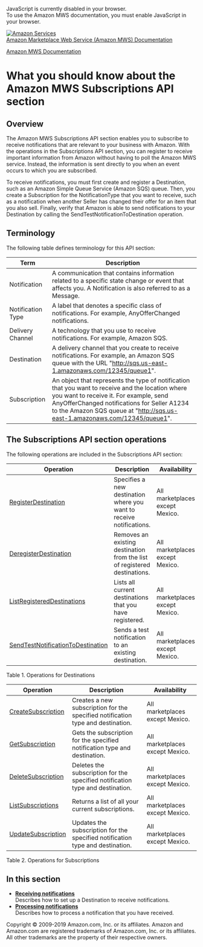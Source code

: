 <div id="MWSDX_noscript">

JavaScript is currently disabled in your browser.  
To use the Amazon MWS documentation, you must enable JavaScript in your
browser.

</div>

<div id="MWSDX_divtop">

[![Amazon
Services](https://images-na.ssl-images-amazon.com/images/G/08/mwsportal/fr_FR/amazonservices.gif
"Amazon Services")](http://services.amazon.fr)  
<span id="MWSDX_titlebar">[Amazon Marketplace Web Service (Amazon MWS)
Documentation](https://developer.amazonservices.fr/gp/mws/docs.html)</span>

</div>

<div id="MWSDX_divbottom">

<div id="MWSDX_divleft">

<div id="MWSDX_toc">

</div>

</div>

<div id="MWSDX_divright">

<div id="MWSDX_content">

<span id="MWSDX_breadcrumbs">[Amazon MWS
Documentation](https://developer.amazonservices.fr/gp/mws/docs.html)</span>

<div id="Subscriptions_Overview" class="nested0">

# What you should know about the Amazon MWS Subscriptions API section

<div class="body">

<div class="section">

## Overview

The <span class="ph">Amazon MWS</span> <span class="ph">Subscriptions
API section</span> enables you to subscribe to receive notifications
that are relevant to your business with Amazon. With the operations in
the <span class="ph">Subscriptions API section</span>, you can register
to receive important information from Amazon without having to poll the
<span class="ph">Amazon MWS</span> service. Instead, the information is
sent directly to you when an event occurs to which you are subscribed.

To receive notifications, you must first create and register a
<span class="keyword parmname">Destination</span>, such as an Amazon
Simple Queue Service (Amazon SQS) queue. Then, you create a
<span class="keyword parmname">Subscription</span> for the
<span class="keyword parmname">NotificationType</span> that you want to
receive, such as a notification when another Seller has changed their
offer for an item that you also sell. Finally, verify that Amazon is
able to send notifications to your
<span class="keyword parmname">Destination</span> by calling the
<span class="keyword apiname">SendTestNotificationToDestination</span>
operation.

</div>

<div class="section">

## Terminology

The following table defines terminology for this API
section:

</div>

<div class="tablenoborder">

| Term              | Description                                                                                                                                                                                                                                                                                                     |
| ----------------- | --------------------------------------------------------------------------------------------------------------------------------------------------------------------------------------------------------------------------------------------------------------------------------------------------------------- |
| Notification      | A communication that contains information related to a specific state change or event that affects you. A Notification is also referred to as a Message.                                                                                                                                                        |
| Notification Type | A label that denotes a specific class of notifications. For example, <span class="keyword parmname">AnyOfferChanged</span> notifications.                                                                                                                                                                       |
| Delivery Channel  | A technology that you use to receive notifications. For example, Amazon SQS.                                                                                                                                                                                                                                    |
| Destination       | A delivery channel that you create to receive notifications. For example, an Amazon SQS queue with the URL "http://sqs.us-east-1.amazonaws.com/12345/queue1".                                                                                                                                                   |
| Subscription      | An object that represents the type of notification that you want to receive and the location where you want to receive it. For example, send <span class="keyword parmname">AnyOfferChanged</span> notifications for Seller A1234 to the Amazon SQS queue at "http://sqs.us-east-1.amazonaws.com/12345/queue1". |

</div>

<div id="Subscriptions_Overview__RecommendationsOperations" class="section">

## The <span class="ph">Subscriptions API section</span> operations

The following operations are included in the
<span class="ph">Subscriptions API
section</span>:

<div class="tablenoborder">

| Operation                                                                                                                                         | Description                                                                                       | Availability                                            |
| ------------------------------------------------------------------------------------------------------------------------------------------------- | ------------------------------------------------------------------------------------------------- | ------------------------------------------------------- |
| [RegisterDestination](Subscriptions_RegisterDestination.html "Specifies a new destination where you want to receive notifications.")              | <span class="ph">Specifies a new destination where you want to receive notifications.</span>      | <span class="ph">All marketplaces except Mexico.</span> |
| [DeregisterDestination](Subscriptions_DeregisterDestination.html "Removes an existing destination from the list of registered destinations.")     | <span class="ph">Removes an existing destination from the list of registered destinations.</span> | <span class="ph">All marketplaces except Mexico.</span> |
| [ListRegisteredDestinations](Subscriptions_ListRegisteredDestinations.html "Lists all current destinations that you have registered.")            | <span class="ph">Lists all current destinations that you have registered.</span>                  | <span class="ph">All marketplaces except Mexico.</span> |
| [SendTestNotificationToDestination](Subscriptions_SendTestNotificationToDestination.html "Sends a test notification to an existing destination.") | <span class="ph">Sends a test notification to an existing destination.</span>                     | <span class="ph">All marketplaces except Mexico.</span> |

<span class="tablecap">Table 1. Operations for
Destinations</span>

</div>

<div class="tablenoborder">

| Operation                                                                                                                                     | Description                                                                                             | Availability                                            |
| --------------------------------------------------------------------------------------------------------------------------------------------- | ------------------------------------------------------------------------------------------------------- | ------------------------------------------------------- |
| [CreateSubscription](Subscriptions_CreateSubscription.html "Creates a new subscription for the specified notification type and destination.") | <span class="ph">Creates a new subscription for the specified notification type and destination.</span> | <span class="ph">All marketplaces except Mexico.</span> |
| [GetSubscription](Subscriptions_GetSubscription.html "Gets the subscription for the specified notification type and destination.")            | <span class="ph">Gets the subscription for the specified notification type and destination.</span>      | <span class="ph">All marketplaces except Mexico.</span> |
| [DeleteSubscription](Subscriptions_DeleteSubscription.html "Deletes the subscription for the specified notification type and destination.")   | <span class="ph">Deletes the subscription for the specified notification type and destination.</span>   | <span class="ph">All marketplaces except Mexico.</span> |
| [ListSubscriptions](Subscriptions_ListSubscriptions.html "Returns a list of all your current subscriptions.")                                 | <span class="ph">Returns a list of all your current subscriptions.</span>                               | <span class="ph">All marketplaces except Mexico.</span> |
| [UpdateSubscription](Subscriptions_UpdateSubscription.html "Updates the subscription for the specified notification type and destination.")   | <span class="ph">Updates the subscription for the specified notification type and destination.</span>   | <span class="ph">All marketplaces except Mexico.</span> |

<span class="tablecap">Table 2. Operations for Subscriptions</span>

</div>

</div>

</div>

<div class="related-links">

## In this section

  - **[Receiving
    notifications](../subscriptions/Subscriptions_ReceivingNotifications.md)**  
    Describes how to set up a
    <span class="keyword parmname">Destination</span> to receive
    notifications.
  - **[Processing
    notifications](../subscriptions/Subscriptions_ProcessingNotifications.md)**  
    Describes how to process a notification that you have received.

</div>

</div>

<div id="MWSDX_footer">

Copyright © 2009-2019 Amazon.com, Inc. or its affiliates. Amazon and
Amazon.com are registered trademarks of Amazon.com, Inc. or its
affiliates. All other trademarks are the property of their respective
owners.

</div>

</div>

</div>

<div style="clear: both;">

</div>

</div>
